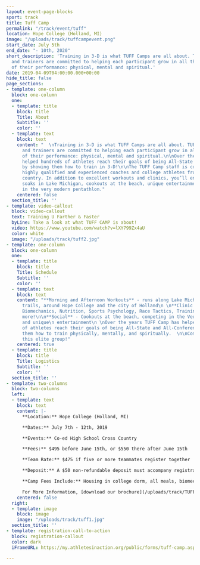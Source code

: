```yaml
---
layout: event-page-blocks
sport: track
title: Tuff Camp
permalink: "/track/event/tuff"
location: Hope College (Holland, MI)
image: "/uploads/track/tuffcampevent.png"
start_date: July 5th
end_date: "- 10th, 2020"
short_description: 'Training in 3-D is what TUFF Camps are all about. TUFF Camp staff
  and trainers are committed to helping each participant grow in all three aspects
  of their performance: physical, mental and spiritual.'
date: 2019-04-09T04:00:00.000+00:00
hide_title: false
page_sections:
- template: one-column
  block: one-column
  one:
  - template: title
    block: title
    Title: About
    Subtitle: ''
    color: ''
  - template: text
    block: text
    content: "  \nTraining in 3-D is what TUFF Camps are all about. TUFF Camp staff
      and trainers are committed to helping each participant grow in all three aspects
      of their performance: physical, mental and spiritual.\n\nOver the years, we’ve
      helped hundreds of athletes reach their goals of being All-State and All-Conference
      by showing them how to train in 3-D!\n\nThe TUFF Camp staff is comprised of
      highly qualified and experienced coaches and college athletes from around the
      country. In addition to excellent workouts and clinics, you’ll enjoy post-workout
      soaks in Lake Michigan, cookouts at the beach, unique entertainment and competing
      in the very modern pentathlon."
    centered: false
  section_title: ''
- template: video-callout
  block: video-callout
  text: Training U Farther & Faster
  byLine: Take a look at what TUFF CAMP is about!
  video: https://www.youtube.com/watch?v=lXY799Zx4aU
  color: white
  image: "/uploads/track/tuff2.jpg"
- template: one-column
  block: one-column
  one:
  - template: title
    block: title
    Title: Schedule
    Subtitle: ''
    color: ''
  - template: text
    block: text
    content: "**Morning and Afternoon Workouts** - runs along Lake Michigan, wooded
      trails, around Hope College and the city of Holland\n \n**Clinic Topics** -
      Biomechanics, Nutrition, Sports Psychology, Race Tactics, Training Tips, and
      more!\n\n**Social** - Cookouts at the beach, competing in the Very Modern Pentathlon,
      and unique\n entertainment\n \nOver the years TUFF Camp has helped hundreds
      of athletes reach their goals of being All-State and All-Conference by showing
      them how to train physically, mentally, and spiritually.  \n\nCome and join
      this elite group!"
    centered: true
  - template: title
    block: title
    Title: Logistics
    Subtitle: ''
    color: ''
  section_title: ''
- template: two-columns
  block: two-columns
  left:
  - template: text
    block: text
    content: |-
      **Location:** Hope College (Holland, MI)

      **Dates:** July 7th - 12th, 2019

      **Events:** Co-ed High School Cross Country

      **Fees:** $495 before June 15th, or $550 there after June 15th

      **Team Rate:** $475 if five or more teammates register together

      **Deposit:** A $50 non-refundable deposit must accompany registration. The deposit will be applied to your camp fee. The remaining balance is due on or prior to the first day of camp.

      **Camp Fees Include:** Housing in college dorm, all meals, biomechanical analysis, personalized training, t-shirt, notebook, Christian atmosphere, goal-setting, teamwork, and much more!

      For More Information, [download our brochure](/uploads/track/TUFFbrochure2019.pdf).
    centered: false
  right:
  - template: image
    block: image
    image: "/uploads/track/tuff1.jpg"
  section_title: ''
- template: registration-call-to-action
  block: registration-callout
  color: dark
  iFrameURL: https://my.athletesinaction.org/public/forms/tuff-camp.aspx?EventID=2005

---
```

